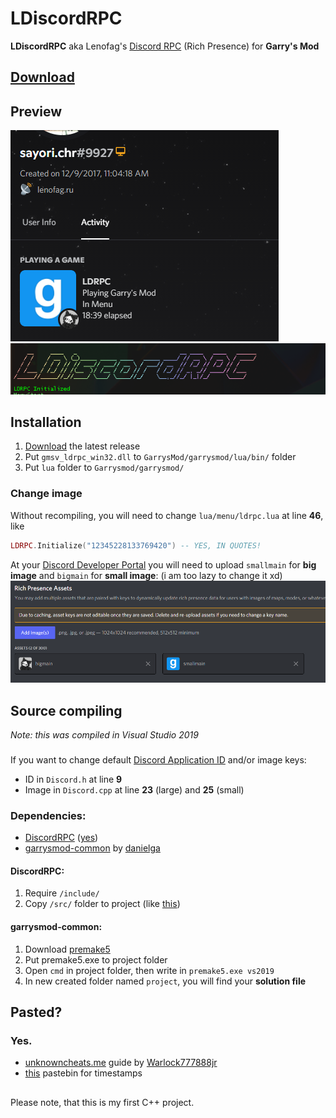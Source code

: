 # LDiscordRPC
**LDiscordRPC** aka Lenofag's [Discord RPC](https://github.com/discord/discord-rpc) (Rich Presence) for **Garry's Mod**


## [Download](https://github.com/gerrustalker/LDiscordRPC/releases)
## Preview
![DiscordRPC Preview (YES YOU CAN CHANGE THIS IMAGE)](images/preview2.png)\
![Cool console tag](images/consoletag.png)


## Installation
1. [Download](https://github.com/gerrustalker/LDiscordRPC/releases) the latest release
2. Put `gmsv_ldrpc_win32.dll` to `GarrysMod/garrysmod/lua/bin/` folder
3. Put `lua` folder to `Garrysmod/garrysmod/`

### Change image
Without recompiling, you will need to change `lua/menu/ldrpc.lua` at line **46**, like
```lua
LDRPC.Initialize("12345228133769420") -- YES, IN QUOTES!
```
At your [Discord Developer Portal](https://discord.com/developers/applications/) you will need to upload `smallmain` for **big image** and `bigmain` for **small image**: (i am too lazy to change it xd)
![Discord Developer Portal!](images/discorddevelopers.png)



## Source compiling
*Note: this was compiled in Visual Studio 2019*
###
If you want to change default [Discord Application ID](https://discord.com/developers/applications/) and/or image keys:
* ID in `Discord.h` at line **9**
* Image in `Discord.cpp` at line **23** (large) and **25** (small)

### Dependencies:
* [DiscordRPC](https://github.com/Classic1338/DiscordRichPresence-) ([yes](https://www.unknowncheats.me/forum/general-programming-and-reversing/361227-adding-discord-rich-presence-cheat.html))
* [garrysmod-common](https://github.com/danielga/garrysmod_common) by [danielga](https://github.com/danielga/)

#### DiscordRPC:
1. Require `/include/`
2. Copy `/src/` folder to project (like [this](https://github.com/gerrustalker/LDiscordRPC/blob/main/images/discordrpcsrc.png))

#### garrysmod-common:
1. Download [premake5](https://premake.github.io/download)
2. Put premake5.exe to project folder
3. Open `cmd` in project folder, then write in `premake5.exe vs2019`
4. In new created folder named `project`, you will find your **solution file**



## Pasted?
### Yes.
* [unknowncheats.me](https://www.unknowncheats.me/forum/general-programming-and-reversing/361227-adding-discord-rich-presence-cheat.html) guide by [Warlock777888jr](https://www.unknowncheats.me/forum/members/1534130.html)
* [this](https://pastebin.com/yNMnHKzV) pastebin for timestamps

##
Please note, that this is my first C++ project.